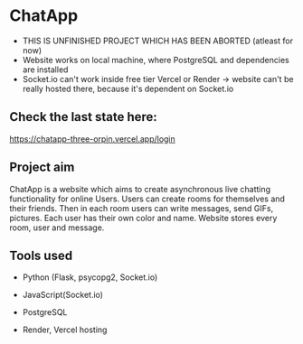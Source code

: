 # ChatApp

- THIS IS UNFINISHED PROJECT WHICH HAS BEEN ABORTED (atleast for now)
- Website works on local machine, where PostgreSQL and dependencies are installed
- Socket.io can't work inside free tier Vercel or Render -> website can't be really hosted there, because it's dependent on Socket.io

## Check the last state here:
https://chatapp-three-orpin.vercel.app/login


## Project aim

ChatApp is a website which aims to create asynchronous live chatting functionality for online Users. Users can create rooms for themselves and their friends. Then in each room users can write messages, send GIFs, pictures. Each user has their own color and name. Website stores every room, user and message.


## Tools used

- Python (Flask, psycopg2, Socket.io)
- JavaScript(Socket.io)
- PostgreSQL

- Render, Vercel hosting